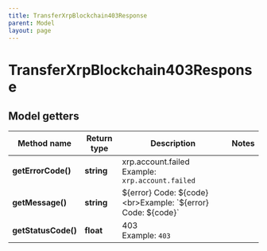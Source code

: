 ```yaml
---
title: TransferXrpBlockchain403Response
parent: Model
layout: page
---
```


# TransferXrpBlockchain403Response

## Model getters

Method name | Return type | Description | Notes
------------ | ------------- | ------------- | -------------
**getErrorCode()** | **string** | xrp.account.failed <br>Example: `xrp.account.failed` |
**getMessage()** | **string** | ${error} Code: ${code} <br>Example: `${error} Code: ${code}` |
**getStatusCode()** | **float** | 403 <br>Example: `403` |

